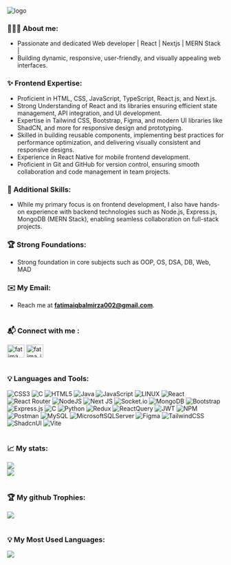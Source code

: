 ![logo](https://github.com/fatimaiqbal02/fatimaiqbal02/blob/main/fatimaiqbal02.gif)

<h3 align="left">👩🏻‍💻 About me:</h3>

- Passionate and dedicated Web developer | React | Nextjs | MERN Stack |
- Building dynamic, responsive, user-friendly, and visually appealing web interfaces.

<h3 align="left">✨ Frontend Expertise:</h3>

- Proficient in HTML, CSS, JavaScript, TypeScript, React.js, and Next.js.
- Strong Understanding of React and its libraries ensuring efficient state management, API integration, and UI development.
- Expertise in Tailwind CSS, Bootstrap, Figma, and modern UI libraries like ShadCN, and more for responsive design and prototyping.
- Skilled in building reusable components, implementing best practices for performance optimization, and delivering visually consistent and responsive designs.
- Experience in React Native for mobile frontend development.
- Proficient in Git and GitHub for version control, ensuring smooth collaboration and code management in team projects.

<h3 align="left">🔧 Additional Skills:</h3>

- While my primary focus is on frontend development, I also have hands-on experience with backend technologies such as Node.js, Express.js, MongoDB (MERN Stack), enabling seamless collaboration on full-stack projects.

<h3 align="left">🏆 Strong Foundations: </h3>

- Strong foundation in core subjects such as OOP, OS, DSA, DB, Web, MAD

<h3 align="left">✉️ My Email:</h3>

- Reach me at **fatimaiqbalmirza002@gmail.com**.

# 
<h3 align="left">📬 Connect with me :</h3>

<p align="left">
<a href="https://www.linkedin.com/in/fatima-iqbal-1b47a5269" target="blank"><img align="center" src="https://raw.githubusercontent.com/rahuldkjain/github-profile-readme-generator/master/src/images/icons/Social/linked-in-alt.svg" alt="fatima iqbal mirza" height="30" width="40" /></a>
<a href="https://www.leetcode.com/fatima_iqbal" target="blank"><img align="center" src="https://raw.githubusercontent.com/rahuldkjain/github-profile-readme-generator/master/src/images/icons/Social/leet-code.svg" alt="fatima_iqbal" height="30" width="40" /></a>
</p>

# 
<h3 align="left">💡 Languages and Tools:</h3>

![CSS3](https://img.shields.io/badge/css3-%231572B6.svg?style=for-the-badge&logo=css3&logoColor=white) ![C](https://img.shields.io/badge/c-%2300599C.svg?style=for-the-badge&logo=c&logoColor=white) ![HTML5](https://img.shields.io/badge/html5-%23E34F26.svg?style=for-the-badge&logo=html5&logoColor=white) ![Java](https://img.shields.io/badge/java-%23ED8B00.svg?style=for-the-badge&logo=java&logoColor=white) ![JavaScript](https://img.shields.io/badge/javascript-%23323330.svg?style=for-the-badge&logo=javascript&logoColor=%23F7DF1E) ![LINUX](https://img.shields.io/badge/Linux-FCC624?style=for-the-badge&logo=linux&logoColor=black) ![React](https://img.shields.io/badge/react-%2320232a.svg?style=for-the-badge&logo=react&logoColor=%2361DAFB) ![React Router](https://img.shields.io/badge/React_Router-CA4245?style=for-the-badge&logo=react-router&logoColor=white) ![NodeJS](https://img.shields.io/badge/node.js-6DA55F?style=for-the-badge&logo=node.js&logoColor=white)  ![Next JS](https://img.shields.io/badge/Next-black?style=for-the-badge&logo=next.js&logoColor=white) ![Socket.io](https://img.shields.io/badge/Socket.io-black?style=for-the-badge&logo=socket.io&badgeColor=010101) ![MongoDB](https://img.shields.io/badge/MongoDB-%234ea94b.svg?style=for-the-badge&logo=mongodb&logoColor=white) ![Bootstrap](https://img.shields.io/badge/bootstrap-%23563D7C.svg?style=for-the-badge&logo=bootstrap&logoColor=white) ![Express.js](https://img.shields.io/badge/express.js-%23404d59.svg?style=for-the-badge&logo=express&logoColor=%2361DAFB) ![C](https://img.shields.io/badge/c-%2300599C.svg?style=for-the-badge&logo=c&logoColor=white) ![Python](https://img.shields.io/badge/python-3670A0?style=for-the-badge&logo=python&logoColor=ffdd54) ![Redux](https://img.shields.io/badge/redux-%23593d88.svg?style=for-the-badge&logo=redux&logoColor=white) ![ReactQuery](https://img.shields.io/badge/React_Query-FF4154?style=for-the-badge&logo=ReactQuery&logoColor=white) ![JWT](https://img.shields.io/badge/JWT-black?style=for-the-badge&logo=JSON%20web%20tokens) ![NPM](https://img.shields.io/badge/NPM-%23000000.svg?style=for-the-badge&logo=npm&logoColor=white) ![Postman](https://img.shields.io/badge/Postman-FF6C37?style=for-the-badge&logo=postman&logoColor=white) ![MySQL](https://img.shields.io/badge/mysql-%2300f.svg?style=for-the-badge&logo=mysql&logoColor=white) ![MicrosoftSQLServer](https://img.shields.io/badge/Microsoft%20SQL%20Sever-CC2927?style=for-the-badge&logo=microsoft%20sql%20server&logoColor=white)  ![Figma](https://img.shields.io/badge/Figma-informational.svg?style=for-the-badge&logo=Figma&logoColor) ![TailwindCSS](https://img.shields.io/badge/Tailwind_CSS-38B2AC?style=for-the-badge&logo=tailwind-css&logoColor=white) ![ShadcnUI](https://img.shields.io/badge/shadcn%2Fui-000000?style=for-the-badge&logo=shadcnui&logoColor=white) ![Vite](https://img.shields.io/badge/Vite-B73BFE?style=for-the-badge&logo=vite&logoColor=FFD62E)

# 
<h3 align="left">📈 My stats:</h3>

![](https://github-readme-streak-stats.herokuapp.com/?user=fatimaiqbal02)<br/>
![](https://github-readme-stats-sigma-five.vercel.app/api?username=fatimaiqbal02&theme=default&hide_border=false&include_all_commits=true&count_private=false)<br/>

# 
<h3 align="left">🏆 My github Trophies:</h3>

![](https://github-profile-trophy.vercel.app/?username=fatimaiqbal02&theme=onedark&no-frame=true&no-bg=true&margin-w=4)

# 
<h3 align="left">💡 My Most Used Languages:</h3>

![](https://github-readme-stats-sigma-five.vercel.app/api/top-langs/?username=fatimaiqbal02&theme=default&hide_border=false&include_all_commits=true&count_private=false&layout=compact)

